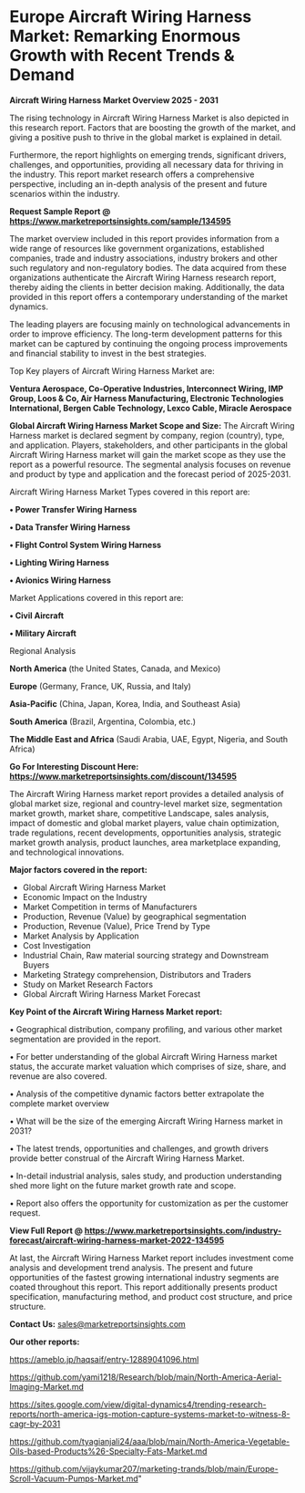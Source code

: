 # Europe Aircraft Wiring Harness Market: Remarking Enormous Growth with Recent Trends & Demand

<Strong> Aircraft Wiring Harness Market Overview 2025 - 2031</strong>

The rising technology in Aircraft Wiring Harness Market is also depicted in this research report. Factors that are boosting the growth of the market, and giving a positive push to thrive in the global market is explained in detail.

Furthermore, the report highlights on emerging trends, significant drivers, challenges, and opportunities, providing all necessary data for thriving in the industry. This report market research offers a comprehensive perspective, including an in-depth analysis of the present and future scenarios within the industry.

<strong>Request Sample Report @ <a href=https://www.marketreportsinsights.com/sample/134595>https://www.marketreportsinsights.com/sample/134595</a></strong>

The market overview included in this report provides information from a wide range of resources like government organizations, established companies, trade and industry associations, industry brokers and other such regulatory and non-regulatory bodies. The data acquired from these organizations authenticate the Aircraft Wiring Harness research report, thereby aiding the clients in better decision making. Additionally, the data provided in this report offers a contemporary understanding of the market dynamics.

The leading players are focusing mainly on technological advancements in order to improve efficiency. The long-term development patterns for this market can be captured by continuing the ongoing process improvements and financial stability to invest in the best strategies.

Top Key players of Aircraft Wiring Harness Market are:

<strong>Ventura Aerospace, Co-Operative Industries, Interconnect Wiring, IMP Group, Loos & Co, Air Harness Manufacturing, Electronic Technologies International, Bergen Cable Technology, Lexco Cable, Miracle Aerospace</strong>

<strong><b>Global Aircraft Wiring Harness Market Scope and Size:</b></strong>
The Aircraft Wiring Harness market is declared segment by company, region (country), type, and application. Players, stakeholders, and other participants in the global Aircraft Wiring Harness market will gain the market scope as they use the report as a powerful resource. The segmental analysis focuses on revenue and product by type and application and the forecast period of 2025-2031.

Aircraft Wiring Harness Market Types covered in this report are:

<strong>• Power Transfer Wiring Harness

• Data Transfer Wiring Harness

• Flight Control System Wiring Harness

• Lighting Wiring Harness

• Avionics Wiring Harness</strong>

Market Applications covered in this report are:

<strong>• Civil Aircraft

• Military Aircraft</strong> 

Regional Analysis

<strong>North America</strong> (the United States, Canada, and Mexico)

<strong>Europe</strong> (Germany, France, UK, Russia, and Italy)

<strong>Asia-Pacific</strong> (China, Japan, Korea, India, and Southeast Asia)

<strong>South America</strong> (Brazil, Argentina, Colombia, etc.)

<strong>The Middle East and Africa</strong> (Saudi Arabia, UAE, Egypt, Nigeria, and South Africa)

<strong>Go For Interesting Discount Here: <a href=https://www.marketreportsinsights.com/discount/134595>https://www.marketreportsinsights.com/discount/134595</a></strong>

The Aircraft Wiring Harness market report provides a detailed analysis of global market size, regional and country-level market size, segmentation market growth, market share, competitive Landscape, sales analysis, impact of domestic and global market players, value chain optimization, trade regulations, recent developments, opportunities analysis, strategic market growth analysis, product launches, area marketplace expanding, and technological innovations.

<strong><b>Major factors covered in the report:</b></strong>
<ul>
  <li>Global Aircraft Wiring Harness Market </li>
  <li>Economic Impact on the Industry</li>
  <li>Market Competition in terms of Manufacturers</li>
  <li>Production, Revenue (Value) by geographical segmentation</li>
  <li>Production, Revenue (Value), Price Trend by Type</li>
  <li>Market Analysis by Application</li>
  <li>Cost Investigation</li>
  <li>Industrial Chain, Raw material sourcing strategy and Downstream Buyers</li>
  <li>Marketing Strategy comprehension, Distributors and Traders</li>
  <li>Study on Market Research Factors</li>
  <li>Global Aircraft Wiring Harness Market Forecast</li>
</ul>

<strong><b>Key Point of the Aircraft Wiring Harness Market report:</b></strong>

• Geographical distribution, company profiling, and various other market segmentation are provided in the report.

• For better understanding of the global Aircraft Wiring Harness market status, the accurate market valuation which comprises of size, share, and revenue are also covered.

• Analysis of the competitive dynamic factors better extrapolate the complete market overview

• What will be the size of the emerging Aircraft Wiring Harness market in 2031?

• The latest trends, opportunities and challenges, and growth drivers provide better construal of the Aircraft Wiring Harness Market.

• In-detail industrial analysis, sales study, and production understanding shed more light on the future market growth rate and scope.

• Report also offers the opportunity for customization as per the customer request.

<strong><b>View Full Report @ <a href=https://www.marketreportsinsights.com/industry-forecast/aircraft-wiring-harness-market-2022-134595>https://www.marketreportsinsights.com/industry-forecast/aircraft-wiring-harness-market-2022-134595</a></b></strong>


At last, the Aircraft Wiring Harness Market report includes investment come analysis and development trend analysis. The present and future opportunities of the fastest growing international industry segments are coated throughout this report. This report additionally presents product specification, manufacturing method, and product cost structure, and price structure.

<strong>Contact Us:</strong>
sales@marketreportsinsights.com

<strong>Our other reports:</strong>

<a href=https://ameblo.jp/haqsaif/entry-12889041096.html>https://ameblo.jp/haqsaif/entry-12889041096.html</a>

<a href=https://github.com/yami1218/Research/blob/main/North-America-Aerial-Imaging-Market.md>https://github.com/yami1218/Research/blob/main/North-America-Aerial-Imaging-Market.md</a>

<a href=https://sites.google.com/view/digital-dynamics4/trending-research-reports/north-america-igs-motion-capture-systems-market-to-witness-8-cagr-by-2031>https://sites.google.com/view/digital-dynamics4/trending-research-reports/north-america-igs-motion-capture-systems-market-to-witness-8-cagr-by-2031</a>

<a href=https://github.com/tyagianjali24/aaa/blob/main/North-America-Vegetable-Oils-based-Products%26-Specialty-Fats-Market.md>https://github.com/tyagianjali24/aaa/blob/main/North-America-Vegetable-Oils-based-Products%26-Specialty-Fats-Market.md</a>

<a href=https://github.com/vijaykumar207/marketing-trands/blob/main/Europe-Scroll-Vacuum-Pumps-Market.md>https://github.com/vijaykumar207/marketing-trands/blob/main/Europe-Scroll-Vacuum-Pumps-Market.md</a>"
